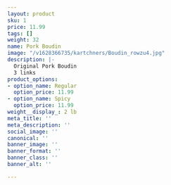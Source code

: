```yaml
---
layout: product
sku: 1
price: 11.99
tags: []
weight: 32
name: Pork Boudin
image: "/v1628366735/kartchners/Boudin_rowzu4.jpg"
description: |-
  Original Pork Boudin
  3 links
product_options:
- option_name: Regular
  option_price: 11.99
- option_name: Spicy
  option_price: 11.99
weight__display_: 2 lb
meta_title: ''
meta_description: ''
social_image: ''
canonical: ''
banner_image: ''
banner_format: ''
banner_class: ''
banner_alt: ''

---
```

